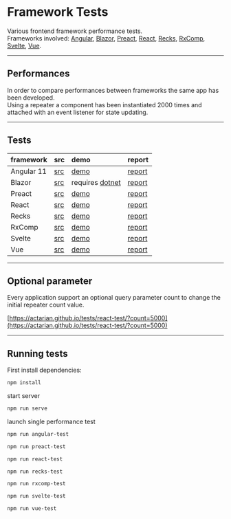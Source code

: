 # Framework Tests

Various frontend framework performance tests.  
Frameworks involved: 
[Angular](https://angular.io/), 
[Blazor](https://dotnet.microsoft.com/apps/aspnet/web-apps/blazor), 
[Preact](https://preactjs.com/), 
[React](https://it.reactjs.org/), 
[Recks](https://recks.gitbook.io/recks/), 
[RxComp](https://github.com/actarian/rxcomp), 
[Svelte](https://svelte.dev/), 
[Vue](https://vuejs.org/). 
___


## Performances
In order to compare performances between frameworks the same app has been developed.  
Using a repeater a component has been instantiated 2000 times and attached with an event listener for state updating.  
___


## Tests

 framework   | src                                                                   | demo                                                                             | report   
:------------|:----------------------------------------------------------------------|:---------------------------------------------------------------------------------|:----------------------------------------------------------------------|
Angular 11   | [src](https://github.com/actarian/tests/tree/main/www/angular-test/)  | [demo](https://actarian.github.io/tests/angular-test/)                           | [report](https://actarian.github.io/tests/reports/angular-test.html) 
Blazor       | [src](https://github.com/actarian/tests/tree/main/www/blazor-test/)   | requires [dotnet](https://github.com/actarian/tests/tree/main/www/blazor-test/)  | [report](https://actarian.github.io/tests/reports/blazor-test.html)  
Preact       | [src](https://github.com/actarian/tests/tree/main/www/preact-test/)   | [demo](https://actarian.github.io/tests/preact-test/)                            | [report](https://actarian.github.io/tests/reports/preact-test.html) 
React        | [src](https://github.com/actarian/tests/tree/main/www/react-test/)    | [demo](https://actarian.github.io/tests/react-test/)                             | [report](https://actarian.github.io/tests/reports/react-test.html)
Recks        | [src](https://github.com/actarian/tests/tree/main/www/recks-test/)    | [demo](https://actarian.github.io/tests/recks-test/)                             | [report](https://actarian.github.io/tests/reports/recks-test.html) 
RxComp       | [src](https://github.com/actarian/tests/tree/main/www/rxcomp-test/)   | [demo](https://actarian.github.io/tests/rxcomp-test/)                            | [report](https://actarian.github.io/tests/reports/rxcomp-test.html) 
Svelte       | [src](https://github.com/actarian/tests/tree/main/www/svelte-test/)   | [demo](https://actarian.github.io/tests/svelte-test/)                            | [report](https://actarian.github.io/tests/reports/svelte-test.html) 
Vue          | [src](https://github.com/actarian/tests/tree/main/www/vue-test/)      | [demo](https://actarian.github.io/tests/vue-test/)                               | [report](https://actarian.github.io/tests/reports/vue-test.html) 
___

## Optional parameter
Every application support an optional query parameter count to change the initial repeater count value.

[https://actarian.github.io/tests/react-test/?count=5000](https://actarian.github.io/tests/react-test/?count=5000)

___
<!--
 framework   | demo
:------------|:----------------------------------------------------------------------------------------------|
Angular      | [Angular 11](https://actarian.github.io/tests/angular-test/) 
Blazor       | For testing blazor you should run [dotnet](https://github.com/actarian/tests/www/blazor-test/) 
Preact       | [Preact](https://actarian.github.io/tests/preact-test/) 
React        | [React](https://actarian.github.io/tests/react-test/) 
Recks        | [Recks](https://actarian.github.io/tests/recks-test/) 
RxComp       | [RxComp](https://actarian.github.io/tests/rxcomp-test/) 
Svelte       | [Svelte](https://actarian.github.io/tests/svelte-test/) 
Vue          | [Vue](https://actarian.github.io/tests/vue-test/) 
___
-->

<!--
## Reports

 framework   | report
:------------|:----------------------------------------------------------------------------------------------|
Angular      | [Angular 11](https://actarian.github.io/tests/reports/angular-test.html) 
Blazor       | [Blazor](https://actarian.github.io/tests/reports/blazor-test.html) 
Preact       | [Preact](https://actarian.github.io/tests/reports/preact-test.html) 
React        | [React](https://actarian.github.io/tests/reports/react-test.html) 
Recks        | [Recks](https://actarian.github.io/tests/reports/recks-test.html) 
RxComp       | [RxComp](https://actarian.github.io/tests/reports/rxcomp-test.html) 
Svelte       | [Svelte](https://actarian.github.io/tests/reports/svelte-test.html) 
Vue          | [Vue](https://actarian.github.io/tests/reports/vue-test.html) 
___
-->

## Running tests  
  
First install dependencies:

```sh
npm install
```

start server

```sh
npm run serve
```

launch single performance test

```sh
npm run angular-test
```

```sh
npm run preact-test
```

```sh
npm run react-test
```

```sh
npm run recks-test
```

```sh
npm run rxcomp-test
```

```sh
npm run svelte-test
```

```sh
npm run vue-test
```


